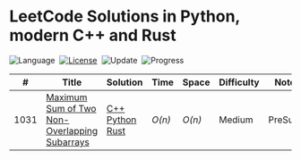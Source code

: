 # LeetCode Solutions in Python, modern C++ and Rust

![Language](https://img.shields.io/badge/language-Python%20%2F%20C++%20%2F%20Rust-orange.svg)&nbsp;
[![License](https://img.shields.io/badge/license-MIT-blue.svg)](./LICENSE)&nbsp;
![Update](https://img.shields.io/badge/update-daily-green.svg)&nbsp;
![Progress](https://img.shields.io/badge/progress-1%20%2F%203003-ff69b4.svg)&nbsp;

|  #  | Title           |  Solution       |  Time           | Space           | Difficulty    | Note| 
|-----|---------------- | --------------- | --------------- | --------------- | ------------- |-----|
1031 | [Maximum Sum of Two Non-Overlapping Subarrays](https://leetcode.com/problems/maximum-sum-of-two-non-overlapping-subarrays/description/) | [C++](problems/1031-maximum-sum-of-two-non-overlapping-subarrays/main.cpp) [Python](problems/1031-maximum-sum-of-two-non-overlapping-subarrays/main.py) [Rust](problems/1031-maximum-sum-of-two-non-overlapping-subarrays/main.rs) | _O(n)_ | _O(n)_ | Medium | PreSum
